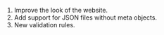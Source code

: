 1. Improve the look of the website.
2. Add support for JSON files without meta objects.
3. New validation rules.
